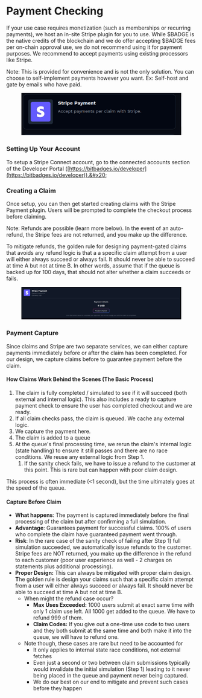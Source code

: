 # Payment Checking

If your use case requires monetization (such as memberships or recurring payments), we host an in-site Stripe plugin for you to use. While $BADGE is the native credits of the blockchain and we do offer accepting $BADGE fees per on-chain approval use, we do not recommend using it for payment purposes. We recommend to accept payments using existing processors like Stripe.&#x20;

Note: This is provided for convenience and is not the only solution. You can choose to self-implement payments however you want. Ex: Self-host and gate by emails who have paid.

<figure><img src="../../../.gitbook/assets/image (2) (1) (1) (1) (1) (1).png" alt=""><figcaption></figcaption></figure>

### Setting Up Your Account

To setup a Stripe Connect account, go to the connected accounts section of the Developer Portal ([https://bitbadges.io/developer](https://bitbadges.io/developer)).&#x20;

### Creating a Claim

Once setup, you can then get started creating claims with the Stripe Payment plugin. Users will be prompted to complete the checkout process before claiming.

Note: Refunds are possible (learn more below). In the event of an auto-refund, the Stripe fees are not returned, and you make up the difference.

To mitigate refunds, the golden rule for designing payment-gated claims that avoids any refund logic is that a a specific claim attempt from a user will either always succeed or always fail. It should never be able to succeed at time A but not at time B. In other words, assume that if the queue is backed up for 100 days, that should not alter whether a claim succeeds or fails.

<figure><img src="../../../.gitbook/assets/image (1) (1) (1) (1) (1) (1) (1) (1) (1).png" alt=""><figcaption></figcaption></figure>

### Payment Capture

Since claims and Stripe are two separate services, we can either capture payments immediately before or after the claim has been completed. For our design, we capture claims before to guarantee payment before the claim.

#### How Claims Work Behind the Scenes (The Basic Process)

1. The claim is fully completed / simulated to see if it will succeed (both external and internal logic). This also includes a ready to capture payment check to ensure the user has completed checkout and we are ready.&#x20;
2. If all claim checks pass, the claim is queued. We cache any external logic.
3. We capture the payment here.
4. The claim is added to a queue
5. At the queue's final processing time, we rerun the claim's internal logic (state handling) to ensure it still passes and there are no race conditions. We reuse any external logic from Step 1.
   1. If the sanity check fails, we have to issue a refund to the customer at this point. This is rare but can happen with poor claim design.

This process is often immediate (<1 second), but the time ultimately goes at the speed of the queue.

#### Capture Before Claim

* **What happens**: The payment is captured immediately before the final processing of the claim but after confirming a full simulation.
* **Advantage**: Guarantees payment for successful claims. 100% of users who complete the claim have guaranteed payment went through.
* **Risk**: In the rare case of the sanity check of failing after Step 1) full simulation succeeded, we automatically issue refunds to the customer. Stripe fees are NOT returned, you make up the difference in the refund to each customer (poor user experience as well - 2 charges on statements plus additional processing).
* **Proper Design:** This can always be mitigated with proper claim design. **T**he golden rule is design your claims such that a specific claim attempt from a user will either always succeed or always fail. It should never be able to succeed at time A but not at time B.
  * When might the refund case occur?
    * **Max Uses Exceeded:** 1000 users submit at exact same time with only 1 claim use left. All 1000 get added to the queue. We have to refund 999 of them.
    * **Claim Codes:** If you give out a one-time use code to two users and they both submit at the same time and both make it into the queue, we will have to refund one.
  * Note though, these cases are rare but need to be accounted for
    * It only applies to internal state race conditions, not external fetches
    * Even just a second or two between claim submissions typically would invalidate the initial simulation (Step 1) leading to it never being placed in the queue and payment never being captured.
    * We do our best on our end to mitigate and prevent such cases before they happen

